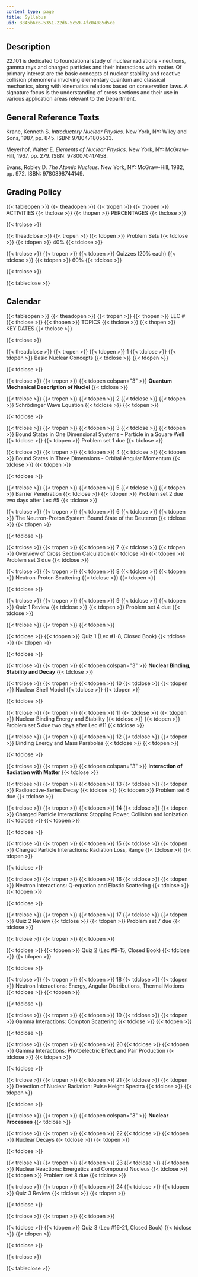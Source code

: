 ```yaml
---
content_type: page
title: Syllabus
uid: 3845b6c6-5351-22d6-5c59-4fc04085d5ce
---
```


Description
-----------

22.101 is dedicated to foundational study of nuclear radiations - neutrons, gamma rays and charged particles and their interactions with matter. Of primary interest are the basic concepts of nuclear stability and reactive collision phenomena involving elementary quantum and classical mechanics, along with kinematics relations based on conservation laws. A signature focus is the understanding of cross sections and their use in various application areas relevant to the Department.

General Reference Texts
-----------------------

Krane, Kenneth S. _Introductory Nuclear Physics_. New York, NY: Wiley and Sons, 1987, pp. 845. ISBN: 9780471805533.

Meyerhof, Walter E. _Elements of Nuclear Physics_. New York, NY: McGraw-Hill, 1967, pp. 279. ISBN: 9780070417458.

Evans, Robley D. _The Atomic Nucleus_. New York, NY: McGraw-Hill, 1982, pp. 972. ISBN: 9780898744149.

Grading Policy
--------------

{{< tableopen >}}
{{< theadopen >}}
{{< tropen >}}
{{< thopen >}}
ACTIVITIES
{{< thclose >}}
{{< thopen >}}
PERCENTAGES
{{< thclose >}}

{{< trclose >}}

{{< theadclose >}}
{{< tropen >}}
{{< tdopen >}}
Problem Sets
{{< tdclose >}}
{{< tdopen >}}
40%
{{< tdclose >}}

{{< trclose >}}
{{< tropen >}}
{{< tdopen >}}
Quizzes (20% each)
{{< tdclose >}}
{{< tdopen >}}
60%
{{< tdclose >}}

{{< trclose >}}

{{< tableclose >}}

  

Calendar
--------

{{< tableopen >}}
{{< theadopen >}}
{{< tropen >}}
{{< thopen >}}
LEC #
{{< thclose >}}
{{< thopen >}}
TOPICS
{{< thclose >}}
{{< thopen >}}
KEY DATES
{{< thclose >}}

{{< trclose >}}

{{< theadclose >}}
{{< tropen >}}
{{< tdopen >}}
1
{{< tdclose >}}
{{< tdopen >}}
Basic Nuclear Concepts
{{< tdclose >}}
{{< tdopen >}}

{{< tdclose >}}

{{< trclose >}}
{{< tropen >}}
{{< tdopen colspan="3" >}}
**Quantum Mechanical Description of Nuclei**
{{< tdclose >}}

{{< trclose >}}
{{< tropen >}}
{{< tdopen >}}
2
{{< tdclose >}}
{{< tdopen >}}
Schrödinger Wave Equation
{{< tdclose >}}
{{< tdopen >}}

{{< tdclose >}}

{{< trclose >}}
{{< tropen >}}
{{< tdopen >}}
3
{{< tdclose >}}
{{< tdopen >}}
Bound States in One Dimensional Systems – Particle in a Square Well
{{< tdclose >}}
{{< tdopen >}}
Problem set 1 due
{{< tdclose >}}

{{< trclose >}}
{{< tropen >}}
{{< tdopen >}}
4
{{< tdclose >}}
{{< tdopen >}}
Bound States in Three Dimensions - Orbital Angular Momentum
{{< tdclose >}}
{{< tdopen >}}

{{< tdclose >}}

{{< trclose >}}
{{< tropen >}}
{{< tdopen >}}
5
{{< tdclose >}}
{{< tdopen >}}
Barrier Penetration
{{< tdclose >}}
{{< tdopen >}}
Problem set 2 due two days after Lec #5
{{< tdclose >}}

{{< trclose >}}
{{< tropen >}}
{{< tdopen >}}
6
{{< tdclose >}}
{{< tdopen >}}
The Neutron-Proton System: Bound State of the Deuteron
{{< tdclose >}}
{{< tdopen >}}

{{< tdclose >}}

{{< trclose >}}
{{< tropen >}}
{{< tdopen >}}
7
{{< tdclose >}}
{{< tdopen >}}
Overview of Cross Section Calculation
{{< tdclose >}}
{{< tdopen >}}
Problem set 3 due
{{< tdclose >}}

{{< trclose >}}
{{< tropen >}}
{{< tdopen >}}
8
{{< tdclose >}}
{{< tdopen >}}
Neutron-Proton Scattering
{{< tdclose >}}
{{< tdopen >}}

{{< tdclose >}}

{{< trclose >}}
{{< tropen >}}
{{< tdopen >}}
9
{{< tdclose >}}
{{< tdopen >}}
Quiz 1 Review
{{< tdclose >}}
{{< tdopen >}}
Problem set 4 due
{{< tdclose >}}

{{< trclose >}}
{{< tropen >}}
{{< tdopen >}}

{{< tdclose >}}
{{< tdopen >}}
Quiz 1 (Lec #1-8, Closed Book)
{{< tdclose >}}
{{< tdopen >}}

{{< tdclose >}}

{{< trclose >}}
{{< tropen >}}
{{< tdopen colspan="3" >}}
**Nuclear Binding, Stability and Decay**
{{< tdclose >}}

{{< trclose >}}
{{< tropen >}}
{{< tdopen >}}
10
{{< tdclose >}}
{{< tdopen >}}
Nuclear Shell Model
{{< tdclose >}}
{{< tdopen >}}

{{< tdclose >}}

{{< trclose >}}
{{< tropen >}}
{{< tdopen >}}
11
{{< tdclose >}}
{{< tdopen >}}
Nuclear Binding Energy and Stability
{{< tdclose >}}
{{< tdopen >}}
Problem set 5 due two days after Lec #11
{{< tdclose >}}

{{< trclose >}}
{{< tropen >}}
{{< tdopen >}}
12
{{< tdclose >}}
{{< tdopen >}}
Binding Energy and Mass Parabolas
{{< tdclose >}}
{{< tdopen >}}

{{< tdclose >}}

{{< trclose >}}
{{< tropen >}}
{{< tdopen colspan="3" >}}
**Interaction of Radiation with Matter**
{{< tdclose >}}

{{< trclose >}}
{{< tropen >}}
{{< tdopen >}}
13
{{< tdclose >}}
{{< tdopen >}}
Radioactive-Series Decay
{{< tdclose >}}
{{< tdopen >}}
Problem set 6 due
{{< tdclose >}}

{{< trclose >}}
{{< tropen >}}
{{< tdopen >}}
14
{{< tdclose >}}
{{< tdopen >}}
Charged Particle Interactions: Stopping Power, Collision and Ionization
{{< tdclose >}}
{{< tdopen >}}

{{< tdclose >}}

{{< trclose >}}
{{< tropen >}}
{{< tdopen >}}
15
{{< tdclose >}}
{{< tdopen >}}
Charged Particle Interactions: Radiation Loss, Range
{{< tdclose >}}
{{< tdopen >}}

{{< tdclose >}}

{{< trclose >}}
{{< tropen >}}
{{< tdopen >}}
16
{{< tdclose >}}
{{< tdopen >}}
Neutron Interactions: Q-equation and Elastic Scattering
{{< tdclose >}}
{{< tdopen >}}

{{< tdclose >}}

{{< trclose >}}
{{< tropen >}}
{{< tdopen >}}
17
{{< tdclose >}}
{{< tdopen >}}
Quiz 2 Review
{{< tdclose >}}
{{< tdopen >}}
Problem set 7 due
{{< tdclose >}}

{{< trclose >}}
{{< tropen >}}
{{< tdopen >}}

{{< tdclose >}}
{{< tdopen >}}
Quiz 2 (Lec #9-15, Closed Book)
{{< tdclose >}}
{{< tdopen >}}

{{< tdclose >}}

{{< trclose >}}
{{< tropen >}}
{{< tdopen >}}
18
{{< tdclose >}}
{{< tdopen >}}
Neutron Interactions: Energy, Angular Distributions, Thermal Motions
{{< tdclose >}}
{{< tdopen >}}

{{< tdclose >}}

{{< trclose >}}
{{< tropen >}}
{{< tdopen >}}
19
{{< tdclose >}}
{{< tdopen >}}
Gamma Interactions: Compton Scattering
{{< tdclose >}}
{{< tdopen >}}

{{< tdclose >}}

{{< trclose >}}
{{< tropen >}}
{{< tdopen >}}
20
{{< tdclose >}}
{{< tdopen >}}
Gamma Interactions: Photoelectric Effect and Pair Production
{{< tdclose >}}
{{< tdopen >}}

{{< tdclose >}}

{{< trclose >}}
{{< tropen >}}
{{< tdopen >}}
21
{{< tdclose >}}
{{< tdopen >}}
Detection of Nuclear Radiation: Pulse Height Spectra
{{< tdclose >}}
{{< tdopen >}}

{{< tdclose >}}

{{< trclose >}}
{{< tropen >}}
{{< tdopen colspan="3" >}}
**Nuclear Processes**
{{< tdclose >}}

{{< trclose >}}
{{< tropen >}}
{{< tdopen >}}
22
{{< tdclose >}}
{{< tdopen >}}
Nuclear Decays
{{< tdclose >}}
{{< tdopen >}}

{{< tdclose >}}

{{< trclose >}}
{{< tropen >}}
{{< tdopen >}}
23
{{< tdclose >}}
{{< tdopen >}}
Nuclear Reactions: Energetics and Compound Nucleus
{{< tdclose >}}
{{< tdopen >}}
Problem set 8 due
{{< tdclose >}}

{{< trclose >}}
{{< tropen >}}
{{< tdopen >}}
24
{{< tdclose >}}
{{< tdopen >}}
Quiz 3 Review
{{< tdclose >}}
{{< tdopen >}}

{{< tdclose >}}

{{< trclose >}}
{{< tropen >}}
{{< tdopen >}}

{{< tdclose >}}
{{< tdopen >}}
Quiz 3 (Lec #16-21, Closed Book)
{{< tdclose >}}
{{< tdopen >}}

{{< tdclose >}}

{{< trclose >}}

{{< tableclose >}}
